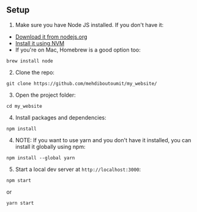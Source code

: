
## Setup

1. Make sure you have Node JS installed. If you don't have it:

-   [Download it from nodejs.org](https://nodejs.org)
-   [Install it using NVM ](https://github.com/nvm-sh/nvm)
-   If you're on Mac, Homebrew is a good option too:

```
brew install node
```

2. Clone the repo:

```
git clone https://github.com/mehdiboutoumit/my_website/
```

3. Open the project folder:

```
cd my_website
```

4. Install packages and dependencies:

```
npm install
```

4. NOTE: If you want to use yarn and you don't have it installed, you can install it globally using npm:

```
npm install --global yarn
```

5. Start a local dev server at `http://localhost:3000`:
```
npm start
```
or
```
yarn start
```




